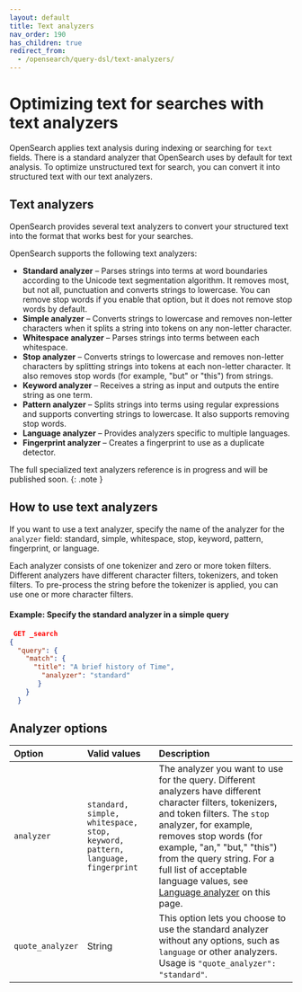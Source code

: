 ```yaml
---
layout: default
title: Text analyzers
nav_order: 190
has_children: true
redirect_from: 
  - /opensearch/query-dsl/text-analyzers/
---
```



# Optimizing text for searches with text analyzers

OpenSearch applies text analysis during indexing or searching for `text` fields. There is a standard  analyzer that OpenSearch uses by default for text analysis. To optimize unstructured text for search, you can convert it into structured text with our text analyzers.

## Text analyzers

OpenSearch provides several text analyzers to convert your structured text into the format that works best for your searches.

OpenSearch supports the following text analyzers:

- **Standard analyzer** – Parses strings into terms at word boundaries according to the Unicode text segmentation algorithm. It removes most, but not all, punctuation and converts strings to lowercase. You can remove stop words if you enable that option, but it does not remove stop words by default.
- **Simple analyzer** – Converts strings to lowercase and removes non-letter characters when it splits a string into tokens on any non-letter character.
- **Whitespace analyzer** – Parses strings into terms between each whitespace.
- **Stop analyzer** – Converts strings to lowercase and removes non-letter characters by splitting strings into tokens at each non-letter character. It also removes stop words (for example, "but" or "this") from strings.
- **Keyword analyzer** – Receives a string as input and outputs the entire string as one term.
- **Pattern analyzer** – Splits strings into terms using regular expressions and supports converting strings to lowercase. It also supports removing stop words.
- **Language analyzer** – Provides analyzers specific to multiple languages.
- **Fingerprint analyzer** – Creates a fingerprint to use as a duplicate detector.

The full specialized text analyzers reference is in progress and will be published soon.
{: .note }

## How to use text analyzers

If you want to use a text analyzer, specify the name of the analyzer for the `analyzer` field: standard, simple, whitespace, stop, keyword, pattern, fingerprint, or language.

Each analyzer consists of one tokenizer and zero or more token filters. Different analyzers have different character filters, tokenizers, and token filters. To pre-process the string before the tokenizer is applied, you can use one or more character filters.

#### Example: Specify the standard analyzer in a simple query

```json
 GET _search
{
  "query": {
    "match": {
      "title": "A brief history of Time",
        "analyzer": "standard"
       }
    }
  }
  ```

## Analyzer options

Option | Valid values | Description
:--- | :--- | :---
`analyzer` | `standard, simple, whitespace, stop, keyword, pattern, language, fingerprint` | The analyzer you want to use for the query. Different analyzers have different character filters, tokenizers, and token filters. The `stop` analyzer, for example, removes stop words (for example, "an," "but," "this") from the query string. For a full list of acceptable language values, see [Language analyzer]({{site.url}}{{site.baseurl}}/query-dsl/analyzers/language-analyzers/) on this page.
`quote_analyzer` | String | This option lets you choose to use the standard analyzer without any options, such as `language` or other analyzers. Usage is `"quote_analyzer": "standard"`.

<!-- This is a list of the 7 individual new pages we need to write
If you want to select one of the text analyzers, see [Text analyzers reference]({{site.url}}{{site.baseurl}}/opensearch/query-dsl/specialized-analyzers).

## Specialized text analyzers

1. Standard analyzer
1. Simple
1. Whitespace
1. Stop
1. Keyword
1. Pattern
1. Language
1. Fingerprint
-->
